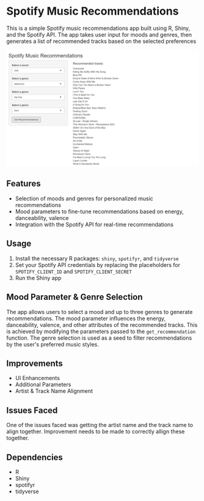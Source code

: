 # Spotify Music Recommendations

This is a simple Spotify music recommendations app built using R, Shiny, and the Spotify API. The app takes user input for moods and genres, then generates a list of recommended tracks based on the selected preferences

![Alt text](ui-screenshot.png)
## Features

- Selection of moods and genres for personalized music recommendations
- Mood parameters to fine-tune recommendations based on energy, danceability, valence
- Integration with the Spotify API for real-time recommendations

## Usage

1. Install the necessary R packages: `shiny`, `spotifyr`, and `tidyverse`
2. Set your Spotify API credentials by replacing the placeholders for `SPOTIFY_CLIENT_ID` and `SPOTIFY_CLIENT_SECRET`
3. Run the Shiny app

## Mood Parameter & Genre Selection

The app allows users to select a mood and up to three genres to generate recommendations. The mood parameter influences the energy, danceability, valence, and other attributes of the recommended tracks. This is achieved by modifying the parameters passed to the `get_recommendation` function. The genre selection is used as a seed to filter recommendations by the user's preferred music styles.

## Improvements

- UI Enhancements
- Additional Parameters
- Artist & Track Name Alignment

## Issues Faced

One of the issues faced was getting the artist name and the track name to align together. Improvement needs to be made to correctly allign these together. 

## Dependencies

- R
- Shiny
- spotifyr
- tidyverse

